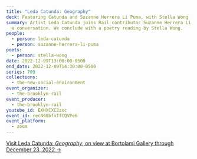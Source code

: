 ```yaml
---
title: "Leda Catunda: Geography"
deck: Featuring Catunda and Suzanne Herrera Li Puma, with Stella Wong
summary: Artist Leda Catunda joins Rail contributor Suzanne Herrera Li Puma for
  a conversation. We conclude with a poetry reading by Stella Wong.
people:
  - person: leda-catunda
  - person: suzanne-herrera-li-puma
poets:
  - person: stella-wong
date: 2022-12-09T13:00:00-0500
end_date: 2022-12-09T14:30:00-0500
series: 709
collections:
  - the-new-social-environment
event_organizer:
  - the-brooklyn-rail
event_producer:
  - the-brooklyn-rail
youtube_id: EXHXCXC2zxc
event_id: recN98bfxTfCQVPe6
event_platform:
  - zoom
---
```

[V﻿isit Leda Catunda: *Geography*, on view at Bortolami Gallery through December 23, 2022 →](https://www.bortolamigallery.com/exhibitions/geography/)